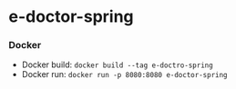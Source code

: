 # e-doctor-spring
### Docker

* Docker build: `docker build --tag e-doctro-spring`
* Docker run: `docker run -p 8080:8080 e-doctor-spring`
